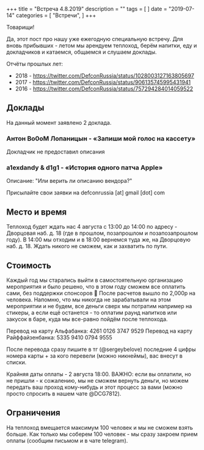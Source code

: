 +++
title = "Встреча 4.8.2019"
description = ""
tags = [
]
date = "2019-07-14"
categories = [
    "Встречи",
]
+++

Товарищи! 

Да, этот пост про нашу уже ежегодную специальную встречу. Для вновь прибывших - летом мы арендуем теплоход, берём напитки, еду и докладчиков и катаемся, общаемся и слушаем доклады.


<!--more-->

Отчёты прошлых лет:

- 2018 - https://twitter.com/DefconRussia/status/1028003127163805697
- 2017 - https://twitter.com/DefconRussia/status/906135745995431941
- 2016 - https://twitter.com/DefconRussia/status/757294284014059522

## Доклады

На данный момент заявлено 2 доклада. 

### Антон Bo0oM Лопаницын - «Запиши мой голос на кассету»

Докладчик не предоставил описания

### a1exdandy & d1g1 - «История одного патча Apple»

Описание: "Или верить ли описанию вендора?"

Присылайте свои заявки на defconrussia [at] gmail [dot] com

## Место и время

Теплоход будет ждать нас 4 августа с 13:00 до 14:00 по адресу - Дворцовая наб. д. 18 (где в прошлом, позапрошлом  и позапозапрошлом году). В 14:00 мы отходим и в 18:00 вернемся туда же, на Дворцовую наб. д. 18. Ждать никого не сможем, как и захватить по пути.

## Стоимость

Каждый год мы старались выйти в самостоятельную организацию мероприятия и было решено, что в этом году сможем все оплатить сами, без поддержки спонсоров 🙂 После расчетов вышло по 2,000р на человека. Напомню, что мы никогда не зарабатывали на этом мероприятии и не будем, все деньги сверх мы потратим например на стикеры, а если ещё останется - то оплатим раунд напитков или закусок в баре, куда мы все-равно пойдём после теплохода.

Перевод на карту Альфабанка: 4261 0126 3747 9529
Перевод на карту Райффайзенбанка: 5335 9410 0794 9555

После перевода сразу пишите в тг (@sergeybelove) последние 4 цифры номера карты + за кого перевели (можно никнеймы), вас внесут в списки.

Крайняя даты оплаты - 2 августа 18:00. ВАЖНО: если вы оплатили, но не пришли - к сожалению, мы не сможем вернуть деньги, но можем передать ваш проход кому-нибудь и этот процесс за вами (можно просто спросить в нашем чате @DCG7812).

## Ограничения

На теплоход вмещается максимум 100 человек и мы не сможем взять больше. Как только мы соберем 100 человек - мы сразу закроем прием оплаты (сообщим письмом и в чате telegram).